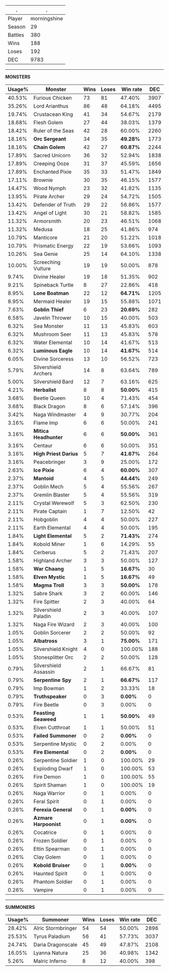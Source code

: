 .|.
|-|-
Player|morningshine
Season|29
Battles|380
Wins|188
Loses|192
DEC|9783

---
**MONSTERS**

Usage%|Monster|Wins|Loses|Win rate|DEC|
-|-|-|-|-|-|
40.53%|Furious Chicken|73|81|47.40%|3907|
35.26%|Lord Arianthus|86|48|64.18%|4495|
19.74%|Crustacean King|41|34|54.67%|2179|
18.68%|Flesh Golem|27|44|38.03%|1379|
18.42%|Ruler of the Seas|42|28|60.00%|2260|
18.16%|**Orc Sergeant**|34|35|**49.28%**|1773|
18.16%|**Chain Golem**|42|27|**60.87%**|2244|
17.89%|Sacred Unicorn|36|32|52.94%|1838|
17.89%|Creeping Ooze|31|37|45.59%|1656|
17.89%|Enchanted Pixie|35|33|51.47%|1849|
17.11%|Brownie|30|35|46.15%|1577|
14.47%|Wood Nymph|23|32|41.82%|1135|
13.95%|Pirate Archer|29|24|54.72%|1505|
13.42%|Defender of Truth|29|22|56.86%|1577|
13.42%|Angel of Light|30|21|58.82%|1585|
11.32%|Armorsmith|20|23|46.51%|1068|
11.32%|Medusa|18|25|41.86%|974|
10.79%|Manticore|21|20|51.22%|1018|
10.79%|Prismatic Energy|22|19|53.66%|1093|
10.26%|Sea Genie|25|14|64.10%|1338|
10.00%|Screeching Vulture|19|19|50.00%|878|
9.74%|Divine Healer|19|18|51.35%|902|
9.21%|Spineback Turtle|8|27|22.86%|418|
8.95%|**Lone Boatman**|22|12|**64.71%**|1205|
8.95%|Mermaid Healer|19|15|55.88%|1071|
7.63%|**Goblin Thief**|6|23|**20.69%**|282|
6.58%|Javelin Thrower|10|15|40.00%|503|
6.32%|Sea Monster|11|13|45.83%|603|
6.32%|Mushroom Seer|11|13|45.83%|578|
6.32%|Water Elemental|10|14|41.67%|513|
6.32%|**Luminous Eagle**|10|14|**41.67%**|514|
6.05%|Divine Sorceress|13|10|56.52%|723|
5.79%|Silvershield Archers|14|8|63.64%|789|
5.00%|Silvershield Bard|12|7|63.16%|625|
4.21%|**Herbalist**|8|8|**50.00%**|415|
3.68%|Beetle Queen|10|4|71.43%|454|
3.68%|Black Dragon|8|6|57.14%|396|
3.42%|Naga Windmaster|4|9|30.77%|204|
3.16%|Flame Imp|6|6|50.00%|241|
3.16%|**Mitica Headhunter**|6|6|**50.00%**|361|
3.16%|Centaur|6|6|50.00%|351|
3.16%|**High Priest Darius**|5|7|**41.67%**|264|
3.16%|Peacebringer|3|9|25.00%|172|
2.63%|**Ice Pixie**|6|4|**60.00%**|307|
2.37%|**Mantoid**|4|5|**44.44%**|249|
2.37%|Goblin Mech|5|4|55.56%|267|
2.37%|Gremlin Blaster|5|4|55.56%|319|
2.11%|Crystal Werewolf|5|3|62.50%|230|
2.11%|Pirate Captain|1|7|12.50%|42|
2.11%|Hobgoblin|4|4|50.00%|227|
2.11%|Earth Elemental|4|4|50.00%|195|
1.84%|**Light Elemental**|5|2|**71.43%**|274|
1.84%|Kobold Miner|1|6|14.29%|55|
1.84%|Cerberus|5|2|71.43%|207|
1.58%|Highland Archer|3|3|50.00%|127|
1.58%|**War Chaang**|1|5|**16.67%**|30|
1.58%|**Elven Mystic**|1|5|**16.67%**|49|
1.58%|**Magma Troll**|3|3|**50.00%**|178|
1.32%|Sabre Shark|3|2|60.00%|146|
1.32%|Fire Spitter|2|3|40.00%|64|
1.32%|Silvershield Paladin|2|3|40.00%|107|
1.32%|Naga Fire Wizard|2|3|40.00%|100|
1.05%|Goblin Sorcerer|2|2|50.00%|92|
1.05%|**Albatross**|3|1|**75.00%**|171|
1.05%|Silvershield Knight|4|0|100.00%|188|
1.05%|Stonesplitter Orc|2|2|50.00%|128|
0.79%|Silvershield Assassin|2|1|66.67%|81|
0.79%|**Serpentine Spy**|2|1|**66.67%**|117|
0.79%|Imp Bowman|1|2|33.33%|18|
0.79%|**Truthspeaker**|0|3|**0.00%**|0|
0.79%|Fire Beetle|0|3|0.00%|0|
0.53%|**Feasting Seaweed**|1|1|**50.00%**|49|
0.53%|Elven Cutthroat|1|1|50.00%|51|
0.53%|**Failed Summoner**|0|2|**0.00%**|0|
0.53%|Serpentine Mystic|0|2|0.00%|0|
0.53%|**Fire Elemental**|0|2|**0.00%**|0|
0.26%|Serpentine Soldier|1|0|100.00%|29|
0.26%|Exploding Dwarf|1|0|100.00%|53|
0.26%|Fire Demon|1|0|100.00%|55|
0.26%|Spirit Shaman|1|0|100.00%|19|
0.26%|Naga Warrior|0|1|0.00%|0|
0.26%|Feral Spirit|0|1|0.00%|0|
0.26%|**Ferexia General**|0|1|**0.00%**|0|
0.26%|**Azmare Harpoonist**|0|1|**0.00%**|0|
0.26%|Cocatrice|0|1|0.00%|0|
0.26%|Frozen Soldier|0|1|0.00%|0|
0.26%|Ettin Spearman|0|1|0.00%|0|
0.26%|Clay Golem|0|1|0.00%|0|
0.26%|**Kobold Bruiser**|0|1|**0.00%**|0|
0.26%|Haunted Spirit|0|1|0.00%|0|
0.26%|Phantom Soldier|0|1|0.00%|0|
0.26%|Vampire|0|1|0.00%|0|

---
**SUMMONERS**

Usage%|Summoner|Wins|Loses|Win rate|DEC|
-|-|-|-|-|-|
28.42%|Alric Stormbringer|54|54|50.00%|2896|
25.53%|Tyrus Paladium|56|41|57.73%|3037|
24.74%|Daria Dragonscale|45|49|47.87%|2108|
16.05%|Lyanna Natura|25|36|40.98%|1342|
5.26%|Malric Inferno|8|12|40.00%|398|
